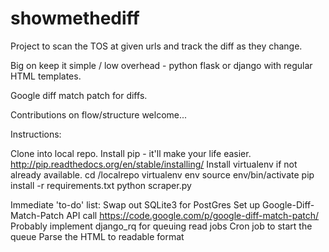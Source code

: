 # showmethediff
Project to scan the TOS at given urls and track the diff as they change. 

Big on keep it simple / low overhead - python flask or django with regular HTML templates. 


Google diff match patch for diffs.

Contributions on flow/structure welcome...
  
Instructions:

Clone into local repo.
Install pip - it'll make your life easier. http://pip.readthedocs.org/en/stable/installing/
Install virtualenv if not already available.
cd /localrepo
virtualenv env
source env/bin/activate
pip install -r requirements.txt
python scraper.py

Immediate 'to-do' list:
Swap out SQLite3 for PostGres
Set up Google-Diff-Match-Patch API call https://code.google.com/p/google-diff-match-patch/
Probably implement django_rq for queuing read jobs
Cron job to start the queue
Parse the HTML to readable format

